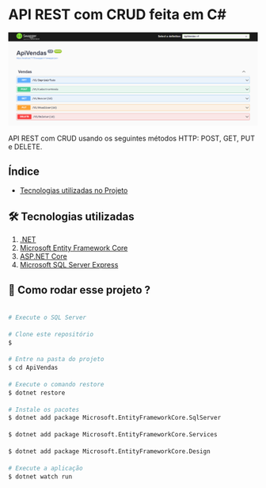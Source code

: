 # API REST com CRUD feita em C#

![labelfoods](./assets/Swagger.png)

API REST com CRUD usando os seguintes métodos HTTP: POST, GET, PUT e DELETE.

## Índice
- <a href="#Tecnologias utilizadas">Tecnologias utilizadas no Projeto</a>


## 🛠️ Tecnologias utilizadas 
1. [.NET](https://dotnet.microsoft.com/pt-br/)
2. [Microsoft Entity Framework Core](https://www.nuget.org/packages/Microsoft.EntityFrameworkCore)
3. [ASP.NET Core](https://dotnet.microsoft.com/pt-br/apps/aspnet) 
4. [Microsoft SQL Server Express](https://www.microsoft.com/pt-br/sql-server/sql-server-downloads)


## 🚀 Como rodar esse projeto ?

``` bash

# Execute o SQL Server

# Clone este repositório 
$

# Entre na pasta do projeto
$ cd ApiVendas

# Execute o comando restore
$ dotnet restore

# Instale os pacotes
$ dotnet add package Microsoft.EntityFrameworkCore.SqlServer 

$ dotnet add package Microsoft.EntityFrameworkCore.Services

$ dotnet add package Microsoft.EntityFrameworkCore.Design

# Execute a aplicação
$ dotnet watch run

```
